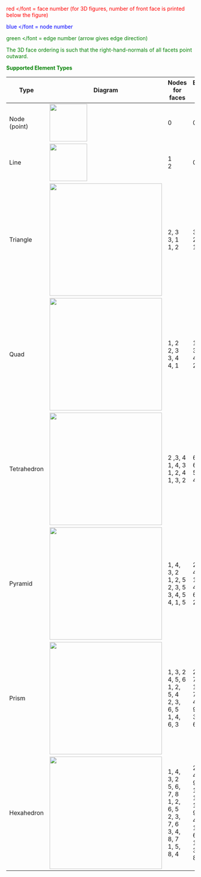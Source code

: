 <font color="red"> red </font = face number (for 3D figures, number of front face is printed below the figure) 

<font color="blue"> blue </font  = node number 

<font color="green"> green </font = edge number (arrow gives edge direction) 

The 3D face ordering is such that the right-hand-normals of all facets point outward. 
 

**Supported Element Types**
 
| Type  | Diagram | Nodes for faces | Edges for face |
| ------------- | ------------- | ------------- | ------------- |
| Node (point) | <img height="100" width="100" src="https://lanl.github.io/docs/assets/images/point.jpg"> | 0 | 0 |
| Line | <img height="100" width="100" src="https://lanl.github.io/docs/assets/images/line.jpg"> | 1 <br> 2 | 0 |
| Triangle | <img height="300" width="300" src="https://lanl.github.io/docs/assets/images/triangle.jpg"> | 2, 3 <br> 3, 1 <br> 1, 2 | 3 <br> 2 <br> 1 |
| Quad | <img height="300" width="300" src="https://lanl.github.io/docs/assets/images/square.jpg"> | 1, 2 <br> 2, 3 <br> 3, 4 <br> 4, 1 | 1 <br> 3 <br> 4 <br>2 |
| Tetrahedron | <img height="300" width="300" src="https://lanl.github.io/docs/assets/images/tet1.jpg"> | 2 ,3, 4 <br> 1, 4, 3 <br> 1, 2, 4 <br> 1, 3, 2 | 6, 5, 4 <br> 6, 2, 3 <br> 5, 3, 1 <br> 4, 1, 2 |
| Pyramid | <img height="300" width="300" src="https://lanl.github.io/docs/assets/images/pyramid.jpg"> | 1, 4, 3, 2 <br> 1, 2, 5 <br> 2, 3, 5 <br> 3, 4, 5 <br> 4, 1, 5 | 2, 6, 4, 1 <br> 1, 5, 3 <br> 4, 7, 5 <br> 6, 8, 7 <br> 2, 3, 8 |
| Prism | <img height="300" width="300" src="https://lanl.github.io/docs/assets/images/prism.jpg"> | 1, 3, 2 <br> 4, 5, 6 <br> 1, 2, 5, 4 <br> 2, 3, 6, 5 <br> 1, 4, 6, 3 | 2, 4, 1 <br> 7, 9, 8 <br> 1, 5, 7, 3 <br> 4, 6, 9, 5 <br> 3, 8, 6, 2 |
| Hexahedron | <img height="300" width="300" src="https://lanl.github.io/docs/assets/images/hex1.jpg"> | 1, 4, 3, 2 <br> 5, 6, 7, 8 <br> 1, 2, 6, 5 <br> 2, 3, 7, 6 <br> 3, 4, 8, 7 <br> 1, 5, 8, 4 | 2, 6, 4, 1 <br> 9, 11, 12, 10 <br> 1, 5, 9, 3 <br> 4, 7 , 11, 5 <br> 6, 8, 12, 7 <br> 3, 10, 8, 2 |
 
